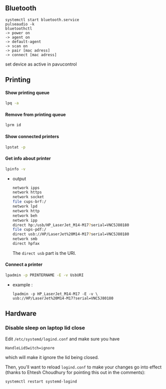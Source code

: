 

## Bluetooth

```shell
systemctl start bluetooth.service  
pulseaudio -k  
bluetoothctl  
-> power on  
-> agent on  
-> default-agent  
-> scan on  
-> pair [mac adress]  
-> connect [mac adress]  
```
set device as active in pavucontrol


## Printing

#### Show printing queue

```bash
lpq -a
```

#### Remove from printing queue

```bash
lprm id
```

#### Show connected printers

```bash
lpstat -p
```

#### Get info about printer

```bash
lpinfo -v
```

- output
    
    ```bash
    network ipps
    network https
    network socket
    file cups-brf:/
    network lpd
    network http
    network beh
    network ipp
    direct hp:/usb/HP_LaserJet_M14-M17?serial=VNC5J80180
    file cups-pdf:/
    direct usb://HP/LaserJet%20M14-M17?serial=VNC5J80180
    network smb
    direct hpfax
    ```
    
    The `direct usb` part is the URI.
    

#### Connect a printer

```bash
lpadmin -p PRINTERNAME -E -v UsbURI
```

- example :
    
    ```shell
    lpadmin -p HP_LaserJet_M14-M17 -E -v \
    usb://HP/LaserJet%20M14-M17?serial=VNC5J80180
    ```




## Hardware 

### Disable sleep on laptop lid close

Edit `/etc/systemd/logind.conf` and make sure you have

```
HandleLidSwitch=ignore
```

which will make it ignore the lid being closed.

Then, you'll want to reload `logind.conf` to make your changes go into effect (thanks to Ehtesh Choudhury for pointing this out in the comments):

```
systemctl restart systemd-logind
```